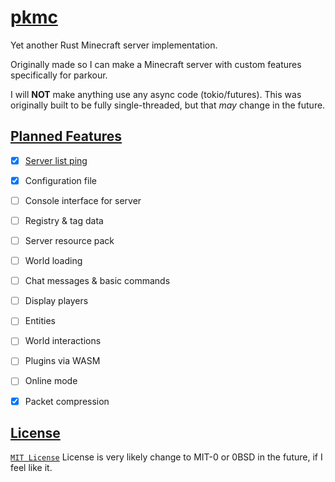 
# [pkmc](https://github.com/Vulae/pkmc)

Yet another Rust Minecraft server implementation.

Originally made so I can make a Minecraft server with custom features specifically for parkour.

I will **NOT** make anything use any async code (tokio/futures).
This was originally built to be fully single-threaded, but that *may* change in the future.

## [Planned Features](#planned-features)

- [X] [Server list ping](https://wiki.vg/Server_List_Ping)
- [X] Configuration file
- [ ] Console interface for server

- [ ] Registry & tag data
- [ ] Server resource pack
- [ ] World loading
- [ ] Chat messages & basic commands
- [ ] Display players
- [ ] Entities
- [ ] World interactions

- [ ] Plugins via WASM

- [ ] Online mode
- [X] Packet compression

## [License](#license)

[`MIT License`](./LICENSE)
License is very likely change to MIT-0 or 0BSD in the future, if I feel like it.

